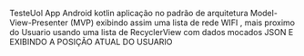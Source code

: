 TesteUol
App Android kotlin
aplicação no padrão de arquitetura Model-View-Presenter (MVP)
exibindo assim uma lista de rede WIFI , mais proximo do Usuario
usando uma lista de RecyclerView
com dados mocados JSON
E EXIBINDO A POSIÇÃO ATUAL DO USUARIO
